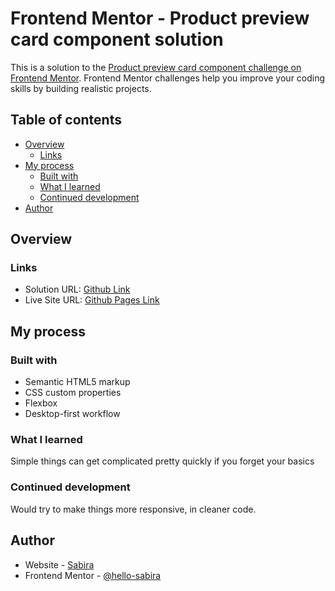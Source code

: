 # Frontend Mentor - Product preview card component solution

This is a solution to the [Product preview card component challenge on Frontend Mentor](https://www.frontendmentor.io/challenges/product-preview-card-component-GO7UmttRfa). Frontend Mentor challenges help you improve your coding skills by building realistic projects. 

## Table of contents

- [Overview](#overview)
  - [Links](#links)
- [My process](#my-process)
  - [Built with](#built-with)
  - [What I learned](#what-i-learned)
  - [Continued development](#continued-development)
- [Author](#author)


## Overview

### Links

- Solution URL: [Github Link](https://github.com/hello-sabira/Product-Preview-Card-Component-Frontendmentor)
- Live Site URL: [Github Pages Link](https://hello-sabira.github.io/Product-Preview-Card-Component-Frontendmentor)

## My process

### Built with

- Semantic HTML5 markup
- CSS custom properties
- Flexbox
- Desktop-first workflow


### What I learned

Simple things can get complicated pretty quickly if you forget your basics

### Continued development

Would try to make things more responsive, in cleaner code.

## Author

- Website - [Sabira](https://sabira-khan.netlify.app)
- Frontend Mentor - [@hello-sabira](https://www.frontendmentor.io/profile/hello-sabira)
